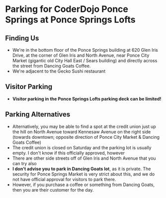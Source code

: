# Parking for CoderDojo Ponce Springs at Ponce Springs Lofts

## Finding Us
* We're in the bottom floor of the Ponce Springs building at 620 Glen Iris Drive, at the corner of Glen Iris 
and North Avenue, near Ponce City Market (gigantic old City Hall East / Sears building) and directly across the
street from Dancing Goats Coffee. 
* We're adjacent to the Gecko Sushi restaurant

## Visitor Parking

* **Visitor parking in the Ponce Springs Lofts parking deck can be limited!**

## Parking Alternatives

* Alternatively, you may be able to find a spot at the credit union 
just up the hill on North Avenue toward Kennesaw Avenue on the right side 
(towards downtown; opposite direction of Ponce City Market & Dancing Goats Coffee)
 * The credit union is closed on Saturday and the parking lot is usually empty. 
I don't know if this officially approved, however
* There are other side streets off of Glen Iris and North Avenue that you can try also
* **I don't advise you to park in Dancing Goats lot**, as it is private. The security for Ponce Springs Market is 
very strict about this, and we do not have official approval for visitors to park there.
 * However, if you purchase a coffee or something from Dancing Goats, then you are their customer for the day.
